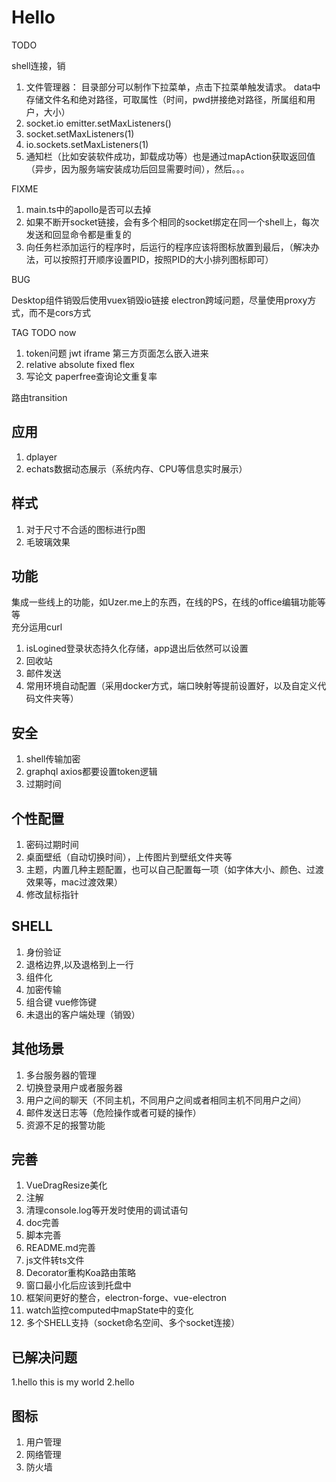 <!--
 * @Author: Juck
 * @Date: 2020-03-21 13:14:41
 * @LastEditTime: 2020-04-25 22:30:35
 * @LastEditors: Juck
 * @Description: 
 * @FilePath: \linux-cockpit\TODO.md
 * @
 -->

# Hello

TODO

shell连接，销

1. 文件管理器：
   目录部分可以制作下拉菜单，点击下拉菜单触发请求。
   data中存储文件名和绝对路径，可取属性（时间，pwd拼接绝对路径，所属组和用户，大小）
2. socket.io emitter.setMaxListeners()
3. socket.setMaxListeners(1)
4. io.sockets.setMaxListeners(1)
5. 通知栏（比如安装软件成功，卸载成功等）也是通过mapAction获取返回值（异步，因为服务端安装成功后回显需要时间），然后。。。

FIXME

1. main.ts中的apollo是否可以去掉
2. 如果不断开socket链接，会有多个相同的socket绑定在同一个shell上，每次发送和回显命令都是重复的
3. 向任务栏添加运行的程序时，后运行的程序应该将图标放置到最后，（解决办法，可以按照打开顺序设置PID，按照PID的大小排列图标即可）

BUG

Desktop组件销毁后使用vuex销毁io链接
electron跨域问题，尽量使用proxy方式，而不是cors方式

TAG TODO now

1. token问题 jwt  iframe 第三方页面怎么嵌入进来
2. relative absolute fixed flex
3. 写论文 paperfree查询论文重复率

路由transition

## 应用

1. dplayer
2. echats数据动态展示（系统内存、CPU等信息实时展示）

## 样式

1. 对于尺寸不合适的图标进行p图
2. 毛玻璃效果

## 功能

集成一些线上的功能，如Uzer.me上的东西，在线的PS，在线的office编辑功能等等  
充分运用curl

1. isLogined登录状态持久化存储，app退出后依然可以设置
2. 回收站
3. 邮件发送
4. 常用环境自动配置（采用docker方式，端口映射等提前设置好，以及自定义代码文件夹等）

## 安全

1. shell传输加密
2. graphql axios都要设置token逻辑
3. 过期时间

## 个性配置

1. 密码过期时间
2. 桌面壁纸（自动切换时间），上传图片到壁纸文件夹等
3. 主题，内置几种主题配置，也可以自己配置每一项（如字体大小、颜色、过渡效果等，mac过渡效果）
4. 修改鼠标指针

## SHELL

1. 身份验证
2. 退格边界,以及退格到上一行
3. 组件化
4. 加密传输
5. 组合键 vue修饰键
6. 未退出的客户端处理（销毁）

## 其他场景

1. 多台服务器的管理
2. 切换登录用户或者服务器
3. 用户之间的聊天（不同主机，不同用户之间或者相同主机不同用户之间）
4. 邮件发送日志等（危险操作或者可疑的操作）
5. 资源不足的报警功能

## 完善

1. VueDragResize美化
2. 注解
3. 清理console.log等开发时使用的调试语句
4. doc完善
5. 脚本完善
6. README.md完善
7. js文件转ts文件
8. Decorator重构Koa路由策略
9. 窗口最小化后应该到托盘中
10. 框架间更好的整合，electron-forge、vue-electron
11. watch监控computed中mapState中的变化
12. 多个SHELL支持（socket命名空间、多个socket连接）

## 已解决问题

1.hello this is my world
2.hello

## 图标

1. 用户管理
2. 网络管理
3. 防火墙

